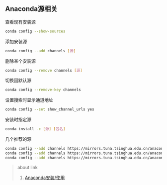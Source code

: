 ## Anaconda源相关

查看现有安装源

```sh
conda config --show-sources
```

添加安装源

```sh
conda config --add channels [源]
```

删除某个安装源

```sh
conda config --remove channels [源]
```

切换回默认源

```sh
conda config --remove-key channels
```

设置搜索时显示通道地址

```sh
conda config --set show_channel_urls yes
```

安装时指定源

```sh
conda install -c [源] [包名]
```

几个推荐的源

```sh
conda config --add channels https://mirrors.tuna.tsinghua.edu.cn/anaconda/pkgs/free/
conda config --add channels https://mirrors.tuna.tsinghua.edu.cn/anaconda/pkgs/main/
conda config --add channels https://mirrors.tuna.tsinghua.edu.cn/anaconda/cloud/pytorch/
```

> about link
> 1. [Anaconda安装/使用](Ubuntu安装&使用anaconda)